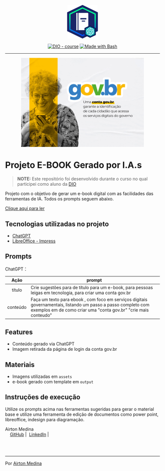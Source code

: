 <p align="center">
    <img width="100" src="assets/banner.png">
</p>


<p align="center">
<a href="https://dio.me/"><img src="https://img.shields.io/badge/DIO-Course-28DA77?logo=youtube" alt="DIO - course"></a>
<a href="https://www.gnu.org/software/bash/" title="Go to Bash homepage"><img src="https://img.shields.io/badge/Prompt-Project-blue?logo=gnu-bash&amp;logoColor=white" alt="Made with Bash"></a></p>

-------


<p align="center">
<img 
    src="./assets/conta_govbr_v2.jpg"
    width="400"  
/>
</p>


# Projeto E-BOOK Gerado por I.A.s

 > **NOTE:** Este repositório foi desenvolvido durante o curso no qual participei como aluno da [DIO](https://dio.me)

Projeto com o objetivo de gerar um e-book digital com as facilidades das ferramentas de IA. Todos os prompts seguem abaixo.

<a href="https://github.com/Blind4rch3r/prompts-recipe-to-create-a-ebook/blob/main/output/ebook - template.pdf" title="View PDF now">Clique aqui para ler</a>


## Tecnologias utilizadas no projeto

- [ChatGPT](https://chat.openai.com/)
- [LibreOffice - Impress](https://www.libreoffice.org/discover/impress/)


## Prompts

ChatGPT：

|   Ação   | prompt                                                                                                                                                                                                                                                                         |
| :------: | ------------------------------------------------------------------------------------------------------------------------------------------------------------------------------------------------------------------------------------------------------------------------------ |
|  título  | Crie sugestões para de título para um e-book, para pessoas leigas em tecnologia, para criar uma conta gov.br |
| conteúdo | Faça um texto para ebook , com foco em serviços digitais governamentais, listando um passo a passo completo com exemplos em de como criar uma "conta gov.br" "crie mais conteudo" |


## Features

- Conteúdo gerado via ChatGPT
- Imagem retirada da página de login da conta gov.br


## Materiais

- Imagens utilizadas em `assets`
- e-book gerado com template em `output`


## Instruções de execução

Utilize os prompts acima nas ferramentas sugeridas para gerar o material base e utilize uma ferramenta de edição de documentos como power point, libreoffice, indesign para diagramação.


<p>
    <p>Airton Medina<br>
    &nbsp&nbsp&nbsp 
    <a href="https://github.com/Blind4rch3r">GitHub</a>&nbsp;|&nbsp;
    <a href="www.linkedin.com/in/airtonmedina">LinkedIn</a>&nbsp;|&nbsp;</p>
</p>
<br/><br/>

---

Por [Airton Medina](https://github.com/Blind4rch3r)
